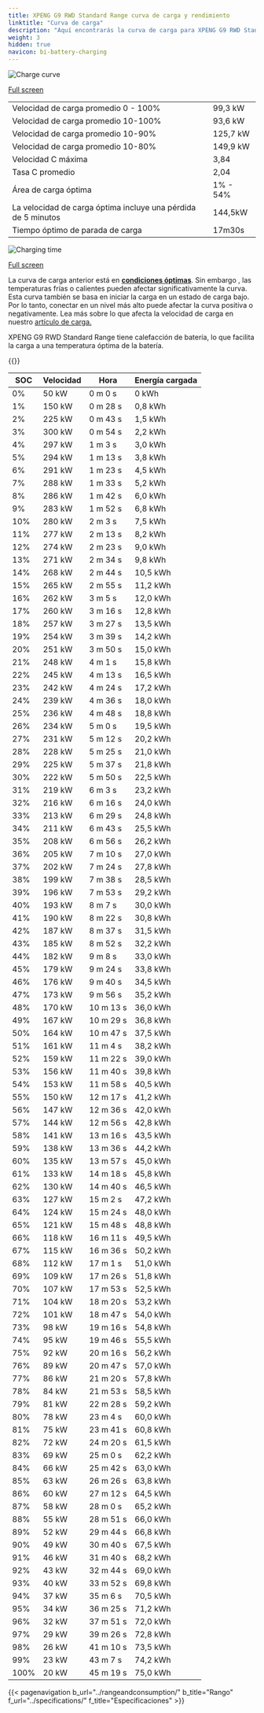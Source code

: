 ```yaml
---
title: XPENG G9 RWD Standard Range curva de carga y rendimiento
linktitle: "Curva de carga"
description: "Aquí encontrarás la curva de carga para XPENG G9 RWD Standard Range."
weight: 3
hidden: true
navicon: bi-battery-charging
---
```

<!-- markdownlint-disable MD033 -->
<img src="/images/models/xpeng/g9/g9_rwd_standard_range/chargingcurve.svg" alt="Charge curve" class="img-fluid">

[Full screen](/images/models/xpeng/g9/g9_rwd_standard_range/chargingcurve.svg)


<table class="table table-striped border">
<tbody>
<tr>
<td>Velocidad de carga promedio 0 - 100%</td><td>99,3 kW</td>
</tr>
<tr>
<td>Velocidad de carga promedio 10-100%</td><td>93,6 kW</td>
</tr>
<tr>
<td>Velocidad de carga promedio 10-90%</td><td>125,7 kW</td>
</tr>
<tr>
<td>Velocidad de carga promedio 10-80%</td><td>149,9 kW</td>
</tr>
<tr>
<td>Velocidad C máxima</td><td>3,84</td>
</tr>
<tr>
<td>Tasa C promedio</td><td>2,04</td>
</tr>
<tr>
<td>Área de carga óptima</td><td>1% - 54%</td>
</tr>
<tr>
<td>La velocidad de carga óptima incluye una pérdida de 5 minutos</td><td>144,5kW</td>
</tr>
<tr>
<td>Tiempo óptimo de parada de carga</td><td>17m30s</td>
</tr>
</tbody>
</table>
<img src="/images/models/xpeng/g9/g9_rwd_standard_range/chargingtime.svg" alt="Charging time" class="img-fluid">

[Full screen](/images/models/xpeng/g9/g9_rwd_standard_range/chargingtime.svg)


La curva de carga anterior está en **[condiciones óptimas](../../../../../technology/battery/charging/#temperatura)**. Sin embargo , las temperaturas frías o calientes pueden afectar significativamente la curva. Esta curva también se basa en iniciar la carga en un estado de carga bajo. Por lo tanto, conectar en un nivel más alto puede afectar la curva positiva o negativamente. Lea más sobre lo que afecta la velocidad de carga en nuestro [artículo de carga.](../../../../../technology/battery/charging/)


XPENG G9 RWD Standard Range tiene calefacción de batería, lo que facilita la carga a una temperatura óptima de la batería.


{{<evkxdisplayaddarticle />}}
<table class="table table-striped border">
<thead>
<tr><th>SOC</th><th>Velocidad</th><th>Hora</th><th>Energía cargada</th></tr>
</thead>
<tbody>
<tr>
<td>0%</td><td>50 kW</td><td> 0 m 0 s </td><td>0 kWh </td>
</tr>
<tr>
<td>1%</td><td>150 kW</td><td> 0 m 28 s </td><td>0,8 kWh </td>
</tr>
<tr>
<td>2%</td><td>225 kW</td><td> 0 m 43 s </td><td>1,5 kWh </td>
</tr>
<tr>
<td>3%</td><td>300 kW</td><td> 0 m 54 s </td><td>2,2 kWh </td>
</tr>
<tr>
<td>4%</td><td>297 kW</td><td> 1 m 3 s </td><td>3,0 kWh </td>
</tr>
<tr>
<td>5%</td><td>294 kW</td><td> 1 m 13 s </td><td>3,8 kWh </td>
</tr>
<tr>
<td>6%</td><td>291 kW</td><td> 1 m 23 s </td><td>4,5 kWh </td>
</tr>
<tr>
<td>7%</td><td>288 kW</td><td> 1 m 33 s </td><td>5,2 kWh </td>
</tr>
<tr>
<td>8%</td><td>286 kW</td><td> 1 m 42 s </td><td>6,0 kWh </td>
</tr>
<tr>
<td>9%</td><td>283 kW</td><td> 1 m 52 s </td><td>6,8 kWh </td>
</tr>
<tr>
<td>10%</td><td>280 kW</td><td> 2 m 3 s </td><td>7,5 kWh </td>
</tr>
<tr>
<td>11%</td><td>277 kW</td><td> 2 m 13 s </td><td>8,2 kWh </td>
</tr>
<tr>
<td>12%</td><td>274 kW</td><td> 2 m 23 s </td><td>9,0 kWh </td>
</tr>
<tr>
<td>13%</td><td>271 kW</td><td> 2 m 34 s </td><td>9,8 kWh </td>
</tr>
<tr>
<td>14%</td><td>268 kW</td><td> 2 m 44 s </td><td>10,5 kWh </td>
</tr>
<tr>
<td>15%</td><td>265 kW</td><td> 2 m 55 s </td><td>11,2 kWh </td>
</tr>
<tr>
<td>16%</td><td>262 kW</td><td> 3 m 5 s </td><td>12,0 kWh </td>
</tr>
<tr>
<td>17%</td><td>260 kW</td><td> 3 m 16 s </td><td>12,8 kWh </td>
</tr>
<tr>
<td>18%</td><td>257 kW</td><td> 3 m 27 s </td><td>13,5 kWh </td>
</tr>
<tr>
<td>19%</td><td>254 kW</td><td> 3 m 39 s </td><td>14,2 kWh </td>
</tr>
<tr>
<td>20%</td><td>251 kW</td><td> 3 m 50 s </td><td>15,0 kWh </td>
</tr>
<tr>
<td>21%</td><td>248 kW</td><td> 4 m 1 s </td><td>15,8 kWh </td>
</tr>
<tr>
<td>22%</td><td>245 kW</td><td> 4 m 13 s </td><td>16,5 kWh </td>
</tr>
<tr>
<td>23%</td><td>242 kW</td><td> 4 m 24 s </td><td>17,2 kWh </td>
</tr>
<tr>
<td>24%</td><td>239 kW</td><td> 4 m 36 s </td><td>18,0 kWh </td>
</tr>
<tr>
<td>25%</td><td>236 kW</td><td> 4 m 48 s </td><td>18,8 kWh </td>
</tr>
<tr>
<td>26%</td><td>234 kW</td><td> 5 m 0 s </td><td>19,5 kWh </td>
</tr>
<tr>
<td>27%</td><td>231 kW</td><td> 5 m 12 s </td><td>20,2 kWh </td>
</tr>
<tr>
<td>28%</td><td>228 kW</td><td> 5 m 25 s </td><td>21,0 kWh </td>
</tr>
<tr>
<td>29%</td><td>225 kW</td><td> 5 m 37 s </td><td>21,8 kWh </td>
</tr>
<tr>
<td>30%</td><td>222 kW</td><td> 5 m 50 s </td><td>22,5 kWh </td>
</tr>
<tr>
<td>31%</td><td>219 kW</td><td> 6 m 3 s </td><td>23,2 kWh </td>
</tr>
<tr>
<td>32%</td><td>216 kW</td><td> 6 m 16 s </td><td>24,0 kWh </td>
</tr>
<tr>
<td>33%</td><td>213 kW</td><td> 6 m 29 s </td><td>24,8 kWh </td>
</tr>
<tr>
<td>34%</td><td>211 kW</td><td> 6 m 43 s </td><td>25,5 kWh </td>
</tr>
<tr>
<td>35%</td><td>208 kW</td><td> 6 m 56 s </td><td>26,2 kWh </td>
</tr>
<tr>
<td>36%</td><td>205 kW</td><td> 7 m 10 s </td><td>27,0 kWh </td>
</tr>
<tr>
<td>37%</td><td>202 kW</td><td> 7 m 24 s </td><td>27,8 kWh </td>
</tr>
<tr>
<td>38%</td><td>199 kW</td><td> 7 m 38 s </td><td>28,5 kWh </td>
</tr>
<tr>
<td>39%</td><td>196 kW</td><td> 7 m 53 s </td><td>29,2 kWh </td>
</tr>
<tr>
<td>40%</td><td>193 kW</td><td> 8 m 7 s </td><td>30,0 kWh </td>
</tr>
<tr>
<td>41%</td><td>190 kW</td><td> 8 m 22 s </td><td>30,8 kWh </td>
</tr>
<tr>
<td>42%</td><td>187 kW</td><td> 8 m 37 s </td><td>31,5 kWh </td>
</tr>
<tr>
<td>43%</td><td>185 kW</td><td> 8 m 52 s </td><td>32,2 kWh </td>
</tr>
<tr>
<td>44%</td><td>182 kW</td><td> 9 m 8 s </td><td>33,0 kWh </td>
</tr>
<tr>
<td>45%</td><td>179 kW</td><td> 9 m 24 s </td><td>33,8 kWh </td>
</tr>
<tr>
<td>46%</td><td>176 kW</td><td> 9 m 40 s </td><td>34,5 kWh </td>
</tr>
<tr>
<td>47%</td><td>173 kW</td><td> 9 m 56 s </td><td>35,2 kWh </td>
</tr>
<tr>
<td>48%</td><td>170 kW</td><td> 10 m 13 s </td><td>36,0 kWh </td>
</tr>
<tr>
<td>49%</td><td>167 kW</td><td> 10 m 29 s </td><td>36,8 kWh </td>
</tr>
<tr>
<td>50%</td><td>164 kW</td><td> 10 m 47 s </td><td>37,5 kWh </td>
</tr>
<tr>
<td>51%</td><td>161 kW</td><td> 11 m 4 s </td><td>38,2 kWh </td>
</tr>
<tr>
<td>52%</td><td>159 kW</td><td> 11 m 22 s </td><td>39,0 kWh </td>
</tr>
<tr>
<td>53%</td><td>156 kW</td><td> 11 m 40 s </td><td>39,8 kWh </td>
</tr>
<tr>
<td>54%</td><td>153 kW</td><td> 11 m 58 s </td><td>40,5 kWh </td>
</tr>
<tr>
<td>55%</td><td>150 kW</td><td> 12 m 17 s </td><td>41,2 kWh </td>
</tr>
<tr>
<td>56%</td><td>147 kW</td><td> 12 m 36 s </td><td>42,0 kWh </td>
</tr>
<tr>
<td>57%</td><td>144 kW</td><td> 12 m 56 s </td><td>42,8 kWh </td>
</tr>
<tr>
<td>58%</td><td>141 kW</td><td> 13 m 16 s </td><td>43,5 kWh </td>
</tr>
<tr>
<td>59%</td><td>138 kW</td><td> 13 m 36 s </td><td>44,2 kWh </td>
</tr>
<tr>
<td>60%</td><td>135 kW</td><td> 13 m 57 s </td><td>45,0 kWh </td>
</tr>
<tr>
<td>61%</td><td>133 kW</td><td> 14 m 18 s </td><td>45,8 kWh </td>
</tr>
<tr>
<td>62%</td><td>130 kW</td><td> 14 m 40 s </td><td>46,5 kWh </td>
</tr>
<tr>
<td>63%</td><td>127 kW</td><td> 15 m 2 s </td><td>47,2 kWh </td>
</tr>
<tr>
<td>64%</td><td>124 kW</td><td> 15 m 24 s </td><td>48,0 kWh </td>
</tr>
<tr>
<td>65%</td><td>121 kW</td><td> 15 m 48 s </td><td>48,8 kWh </td>
</tr>
<tr>
<td>66%</td><td>118 kW</td><td> 16 m 11 s </td><td>49,5 kWh </td>
</tr>
<tr>
<td>67%</td><td>115 kW</td><td> 16 m 36 s </td><td>50,2 kWh </td>
</tr>
<tr>
<td>68%</td><td>112 kW</td><td> 17 m 1 s </td><td>51,0 kWh </td>
</tr>
<tr>
<td>69%</td><td>109 kW</td><td> 17 m 26 s </td><td>51,8 kWh </td>
</tr>
<tr>
<td>70%</td><td>107 kW</td><td> 17 m 53 s </td><td>52,5 kWh </td>
</tr>
<tr>
<td>71%</td><td>104 kW</td><td> 18 m 20 s </td><td>53,2 kWh </td>
</tr>
<tr>
<td>72%</td><td>101 kW</td><td> 18 m 47 s </td><td>54,0 kWh </td>
</tr>
<tr>
<td>73%</td><td>98 kW</td><td> 19 m 16 s </td><td>54,8 kWh </td>
</tr>
<tr>
<td>74%</td><td>95 kW</td><td> 19 m 46 s </td><td>55,5 kWh </td>
</tr>
<tr>
<td>75%</td><td>92 kW</td><td> 20 m 16 s </td><td>56,2 kWh </td>
</tr>
<tr>
<td>76%</td><td>89 kW</td><td> 20 m 47 s </td><td>57,0 kWh </td>
</tr>
<tr>
<td>77%</td><td>86 kW</td><td> 21 m 20 s </td><td>57,8 kWh </td>
</tr>
<tr>
<td>78%</td><td>84 kW</td><td> 21 m 53 s </td><td>58,5 kWh </td>
</tr>
<tr>
<td>79%</td><td>81 kW</td><td> 22 m 28 s </td><td>59,2 kWh </td>
</tr>
<tr>
<td>80%</td><td>78 kW</td><td> 23 m 4 s </td><td>60,0 kWh </td>
</tr>
<tr>
<td>81%</td><td>75 kW</td><td> 23 m 41 s </td><td>60,8 kWh </td>
</tr>
<tr>
<td>82%</td><td>72 kW</td><td> 24 m 20 s </td><td>61,5 kWh </td>
</tr>
<tr>
<td>83%</td><td>69 kW</td><td> 25 m 0 s </td><td>62,2 kWh </td>
</tr>
<tr>
<td>84%</td><td>66 kW</td><td> 25 m 42 s </td><td>63,0 kWh </td>
</tr>
<tr>
<td>85%</td><td>63 kW</td><td> 26 m 26 s </td><td>63,8 kWh </td>
</tr>
<tr>
<td>86%</td><td>60 kW</td><td> 27 m 12 s </td><td>64,5 kWh </td>
</tr>
<tr>
<td>87%</td><td>58 kW</td><td> 28 m 0 s </td><td>65,2 kWh </td>
</tr>
<tr>
<td>88%</td><td>55 kW</td><td> 28 m 51 s </td><td>66,0 kWh </td>
</tr>
<tr>
<td>89%</td><td>52 kW</td><td> 29 m 44 s </td><td>66,8 kWh </td>
</tr>
<tr>
<td>90%</td><td>49 kW</td><td> 30 m 40 s </td><td>67,5 kWh </td>
</tr>
<tr>
<td>91%</td><td>46 kW</td><td> 31 m 40 s </td><td>68,2 kWh </td>
</tr>
<tr>
<td>92%</td><td>43 kW</td><td> 32 m 44 s </td><td>69,0 kWh </td>
</tr>
<tr>
<td>93%</td><td>40 kW</td><td> 33 m 52 s </td><td>69,8 kWh </td>
</tr>
<tr>
<td>94%</td><td>37 kW</td><td> 35 m 6 s </td><td>70,5 kWh </td>
</tr>
<tr>
<td>95%</td><td>34 kW</td><td> 36 m 25 s </td><td>71,2 kWh </td>
</tr>
<tr>
<td>96%</td><td>32 kW</td><td> 37 m 51 s </td><td>72,0 kWh </td>
</tr>
<tr>
<td>97%</td><td>29 kW</td><td> 39 m 26 s </td><td>72,8 kWh </td>
</tr>
<tr>
<td>98%</td><td>26 kW</td><td> 41 m 10 s </td><td>73,5 kWh </td>
</tr>
<tr>
<td>99%</td><td>23 kW</td><td> 43 m 7 s </td><td>74,2 kWh </td>
</tr>
<tr>
<td>100%</td><td>20 kW</td><td> 45 m 19 s </td><td>75,0 kWh </td>
</tr>
</tbody>
</table>


{{< pagenavigation b_url="../rangeandconsumption/" b_title="Rango" f_url="../specifications/" f_title="Especificaciones" >}}
